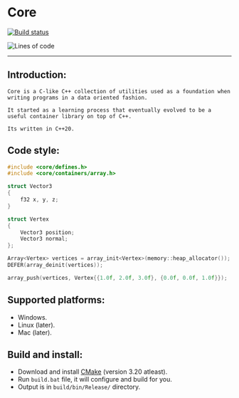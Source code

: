 # **Core**
<!-- badges: start -->
[![Build status](https://github.com/M-Fatah/core/workflows/CI/badge.svg)](https://github.com/M-Fatah/core/actions?workflow=CI)

![Lines of code](https://img.shields.io/tokei/lines/github/M-Fatah/code)
<!-- badges: end -->
---
## **Introduction:**

    Core is a C-like C++ collection of utilities used as a foundation when writing programs in a data oriented fashion.

    It started as a learning process that eventually evolved to be a useful container library on top of C++.

    Its written in C++20.
## **Code style:**
```C++
#include <core/defines.h>
#include <core/containers/array.h>

struct Vector3
{
    f32 x, y, z;
}

struct Vertex
{
    Vector3 position;
    Vector3 normal;
};

Array<Vertex> vertices = array_init<Vertex>(memory::heap_allocator());
DEFER(array_deinit(vertices));

array_push(vertices, Vertex{{1.0f, 2.0f, 3.0f}, {0.0f, 0.0f, 1.0f}});
```
## **Supported platforms:**
- Windows.
- Linux (later).
- Mac (later).
## **Build and install:**
- Download and install [CMake](https://cmake.org/download/) (version 3.20 atleast).
- Run `build.bat` file, it will configure and build for you.
- Output is in `build/bin/Release/` directory.
